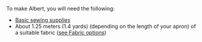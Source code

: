 To make Albert, you will need the following:

-   [Basic sewing supplies](/docs/sewing/basic-sewing-supplies)
-   About 1.25 meters (1.4 yards) (depending on the length of your apron) of a suitable fabric ([see Fabric options](/docs/patterns/albert/fabric))
